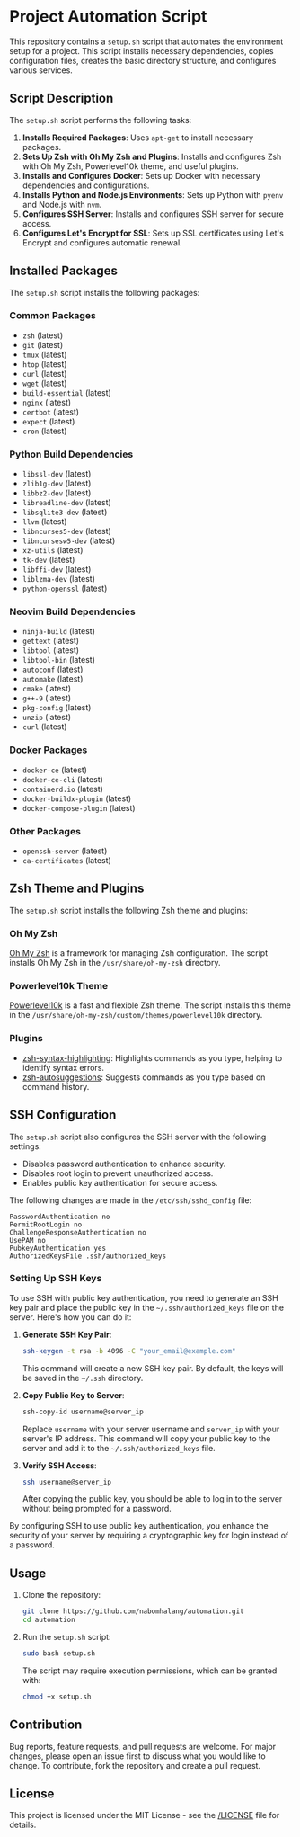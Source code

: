 # Project Automation Script

This repository contains a `setup.sh` script that automates the environment setup for a project. This script installs necessary dependencies, copies configuration files, creates the basic directory structure, and configures various services.

## Script Description

The `setup.sh` script performs the following tasks:

1. **Installs Required Packages**: Uses `apt-get` to install necessary packages.
2. **Sets Up Zsh with Oh My Zsh and Plugins**: Installs and configures Zsh with Oh My Zsh, Powerlevel10k theme, and useful plugins.
3. **Installs and Configures Docker**: Sets up Docker with necessary dependencies and configurations.
4. **Installs Python and Node.js Environments**: Sets up Python with `pyenv` and Node.js with `nvm`.
5. **Configures SSH Server**: Installs and configures SSH server for secure access.
6. **Configures Let's Encrypt for SSL**: Sets up SSL certificates using Let's Encrypt and configures automatic renewal.

## Installed Packages

The `setup.sh` script installs the following packages:

### Common Packages

- `zsh` (latest)
- `git` (latest)
- `tmux` (latest)
- `htop` (latest)
- `curl` (latest)
- `wget` (latest)
- `build-essential` (latest)
- `nginx` (latest)
- `certbot` (latest)
- `expect` (latest)
- `cron` (latest)

### Python Build Dependencies

- `libssl-dev` (latest)
- `zlib1g-dev` (latest)
- `libbz2-dev` (latest)
- `libreadline-dev` (latest)
- `libsqlite3-dev` (latest)
- `llvm` (latest)
- `libncurses5-dev` (latest)
- `libncursesw5-dev` (latest)
- `xz-utils` (latest)
- `tk-dev` (latest)
- `libffi-dev` (latest)
- `liblzma-dev` (latest)
- `python-openssl` (latest)

### Neovim Build Dependencies

- `ninja-build` (latest)
- `gettext` (latest)
- `libtool` (latest)
- `libtool-bin` (latest)
- `autoconf` (latest)
- `automake` (latest)
- `cmake` (latest)
- `g++-9` (latest)
- `pkg-config` (latest)
- `unzip` (latest)
- `curl` (latest)

### Docker Packages

- `docker-ce` (latest)
- `docker-ce-cli` (latest)
- `containerd.io` (latest)
- `docker-buildx-plugin` (latest)
- `docker-compose-plugin` (latest)

### Other Packages

- `openssh-server` (latest)
- `ca-certificates` (latest)

## Zsh Theme and Plugins

The `setup.sh` script installs the following Zsh theme and plugins:

### Oh My Zsh

[Oh My Zsh](https://ohmyz.sh/) is a framework for managing Zsh configuration. The script installs Oh My Zsh in the `/usr/share/oh-my-zsh` directory.

### Powerlevel10k Theme

[Powerlevel10k](https://github.com/romkatv/powerlevel10k) is a fast and flexible Zsh theme. The script installs this theme in the `/usr/share/oh-my-zsh/custom/themes/powerlevel10k` directory.

### Plugins

- [zsh-syntax-highlighting](https://github.com/zsh-users/zsh-syntax-highlighting): Highlights commands as you type, helping to identify syntax errors.
- [zsh-autosuggestions](https://github.com/zsh-users/zsh-autosuggestions): Suggests commands as you type based on command history.

## SSH Configuration

The `setup.sh` script also configures the SSH server with the following settings:

- Disables password authentication to enhance security.
- Disables root login to prevent unauthorized access.
- Enables public key authentication for secure access.

The following changes are made in the `/etc/ssh/sshd_config` file:

```text
PasswordAuthentication no
PermitRootLogin no
ChallengeResponseAuthentication no
UsePAM no
PubkeyAuthentication yes
AuthorizedKeysFile .ssh/authorized_keys
```

### Setting Up SSH Keys

To use SSH with public key authentication, you need to generate an SSH key pair and place the public key in the `~/.ssh/authorized_keys` file on the server. Here's how you can do it:

1. **Generate SSH Key Pair**:
    ```bash
    ssh-keygen -t rsa -b 4096 -C "your_email@example.com"
    ```

    This command will create a new SSH key pair. By default, the keys will be saved in the `~/.ssh` directory.

2. **Copy Public Key to Server**:
    ```bash
    ssh-copy-id username@server_ip
    ```

    Replace `username` with your server username and `server_ip` with your server's IP address. This command will copy your public key to the server and add it to the `~/.ssh/authorized_keys` file.

3. **Verify SSH Access**:
    ```bash
    ssh username@server_ip
    ```

    After copying the public key, you should be able to log in to the server without being prompted for a password.

By configuring SSH to use public key authentication, you enhance the security of your server by requiring a cryptographic key for login instead of a password.

## Usage

1. Clone the repository:
    ```bash
    git clone https://github.com/nabomhalang/automation.git
    cd automation
    ```

2. Run the `setup.sh` script:
    ```bash
    sudo bash setup.sh
    ```

    The script may require execution permissions, which can be granted with:
    ```bash
    chmod +x setup.sh
    ```

## Contribution
Bug reports, feature requests, and pull requests are welcome. For major changes, please open an issue first to discuss what you would like to change. To contribute, fork the repository and create a pull request.

## License
This project is licensed under the MIT License - see the [/LICENSE](LICENSE) file for details.
